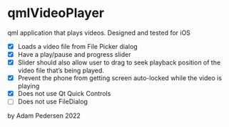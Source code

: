 # qmlVideoPlayer
qml application that plays videos.
Designed and tested for iOS
- [x] Loads a video file from File Picker dialog 
- [x] Have a play/pause and progress slider 
- [x] Slider should also allow user to drag to seek playback position of the video file that’s being played. 
- [x] Prevent the phone from getting screen auto-locked while the video is playing 
- [x] Does not use Qt Quick Controls
- [ ] Does not use FileDialog

by Adam Pedersen 2022

